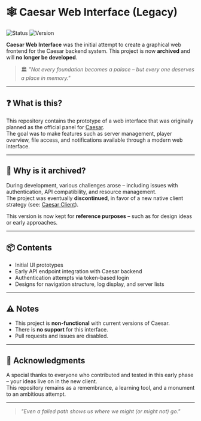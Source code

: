 # 🕸️ Caesar Web Interface (Legacy)  
![Status](https://img.shields.io/badge/status-archived-lightgrey) ![Version](https://img.shields.io/badge/version-initial-red)

**Caesar Web Interface** was the initial attempt to create a graphical web frontend for the Caesar backend system. This project is now **archived** and will **no longer be developed**.

> 🏛️ *"Not every foundation becomes a palace – but every one deserves a place in memory."*

---

## ❓ What is this?

This repository contains the prototype of a web interface that was originally planned as the official panel for [Caesar](https://github.com/JWeinelt/Caesar).  
The goal was to make features such as server management, player overview, file access, and notifications available through a modern web interface.

---

## 📜 Why is it archived?

During development, various challenges arose – including issues with authentication, API compatibility, and resource management.  
The project was eventually **discontinued**, in favor of a new native client strategy (see: [Caesar Client](https://github.com/JWeinelt/Caesar-Panel)).

This version is now kept for **reference purposes** – such as for design ideas or early approaches.

---

## 📦 Contents

- Initial UI prototypes
- Early API endpoint integration with Caesar backend
- Authentication attempts via token-based login
- Designs for navigation structure, log display, and server lists

---

## ⚠️ Notes

- This project is **non-functional** with current versions of Caesar.
- There is **no support** for this interface.
- Pull requests and issues are disabled.

---

## 🤲 Acknowledgments

A special thanks to everyone who contributed and tested in this early phase – your ideas live on in the new client.  
This repository remains as a remembrance, a learning tool, and a monument to an ambitious attempt.

---

> *"Even a failed path shows us where we might (or might not) go."*
